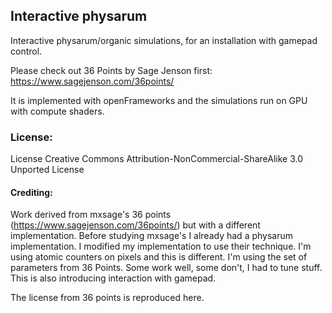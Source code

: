 ## Interactive physarum

Interactive physarum/organic simulations, for an installation with gamepad control.

Please check out 36 Points by Sage Jenson first: https://www.sagejenson.com/36points/

It is implemented with openFrameworks and the simulations run on GPU with compute shaders.

### License:
License Creative Commons Attribution-NonCommercial-ShareAlike 3.0 Unported License

#### Crediting:
Work derived from mxsage's 36 points (https://www.sagejenson.com/36points/) but with a different implementation.
Before studying mxsage's I already had a physarum implementation. I modified my implementation to use their technique.
I'm using atomic counters on pixels and this is different. I'm using the set of parameters from 36 Points. Some work well, some don't, I had to tune stuff.
This is also introducing interaction with gamepad.

The license from 36 points is reproduced here.
